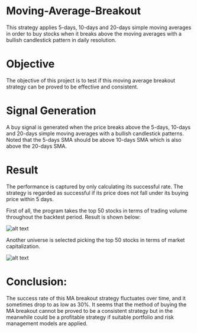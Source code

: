 # Moving-Average-Breakout
This strategy applies 5-days, 10-days and 20-days simple moving averages in order to buy stocks when it breaks above the moving averages with a bullish candlestick pattern in daily resolution. 


# Objective
The objective of this project is to test if this moving average breakout strategy can be proved to be effective and consistent. 


# Signal Generation
A buy signal is generated when the price breaks above the 5-days, 10-days and 20-days simple moving averages with a bullish candlestick patterns. Noted that the 5-days SMA should be above 10-days SMA which is also above the 20-days SMA. 


# Result
The performance is captured by only calculating its successful rate. The strategy is regarded as successful if its price does not fall under its buying price within 5 days.

First of all, the program takes the top 50 stocks in terms of trading volume throughout the backtest period. Result is shown below:

![alt text](https://github.com/kelvonlys/Moving-Average-Breakout/blob/main/S%26P%20Top%2050%20Volume.png)



Another universe is selected picking the top 50 stocks in terms of market capitalization.

![alt text](https://github.com/kelvonlys/Moving-Average-Breakout/blob/main/S%26P%20Top%2050%20Marketcap.png)




# Conclusion:
The success rate of this MA breakout strategy fluctuates over time, and it sometimes drop to as low as 30%. It seems that the method of buying the MA breakout cannot be proved to be a consistent strategy but in the meanwhile could be a profitable strategy if suitable portfolio and risk management models are applied.
